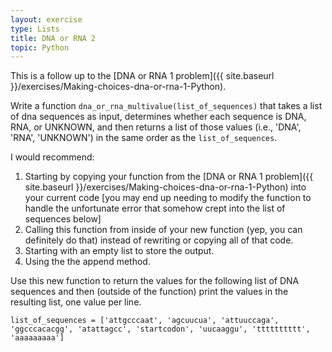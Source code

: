 ```yaml
---
layout: exercise
type: Lists
title: DNA or RNA 2
topic: Python
---
```


This is a follow up to the
[DNA or RNA 1 problem]({{ site.baseurl }}/exercises/Making-choices-dna-or-rna-1-Python).

Write a function `dna_or_rna_multivalue(list_of_sequences)` that
takes a list of dna sequences as input, determines whether each sequence
is DNA, RNA, or UNKNOWN, and then returns a list of those values (i.e.,
'DNA', 'RNA', 'UNKNOWN') in the same order as the `list_of_sequences`.

I would recommend:

1.  Starting by copying your function from the [DNA or RNA 1 problem]({{ site.baseurl }}/exercises/Making-choices-dna-or-rna-1-Python)
    into your current code [you may end up needing to modify the
    function to handle the unfortunate error that somehow crept into the
    list of sequences below]
2.  Calling this function from inside of your new function (yep, you can
    definitely do that) instead of rewriting or copying all of that
    code.
3.  Starting with an empty list to store the output.
4.  Using the the append method.

Use this new function to return the values for the following list of DNA
sequences and then (outside of the function) print the values in the
resulting list, one value per line.

```
list_of_sequences = ['attgcccaat', 'agcuucua', 'attuuccaga',
'ggcccacacgg', 'atattagcc', 'startcodon', 'uucaaggu', 'tttttttttt',
'aaaaaaaaa']
```
